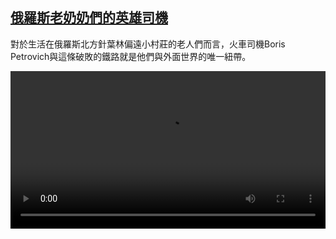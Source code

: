 <!--1614772452000-->
[俄羅斯老奶奶們的英雄司機](https://www.dw.com/zh/%E4%BF%84%E7%BE%85%E6%96%AF%E8%80%81%E5%A5%B6%E5%A5%B6%E5%80%91%E7%9A%84%E8%8B%B1%E9%9B%84%E5%8F%B8%E6%A9%9F/a-56757341)
------

<p>對於生活在俄羅斯北方針葉林偏遠小村莊的老人們而言，火車司機Boris Petrovich與這條破敗的鐵路就是他們與外面世界的唯一紐帶。</small></p><video src="https://tvdownloaddw-a.akamaihd.net/dwtv_video/flv/vdt_zh/2021/bchi210303_001_b4bd0bchi_210302_train_1_sd_sor.mp4" controls style="width:100%"></video>
